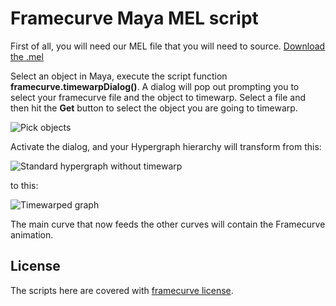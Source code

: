 # Framecurve Maya MEL script

First of all, you will need our MEL file that you will need to source.
[Download the .mel](framecurve_maya/raw/master/scripts/framecurveApplyTimewarp.mel)

Select an object in Maya, execute the script function **framecurve.timewarpDialog()**.
A dialog will pop out prompting you to select your framecurve file and the object to timewarp.
Select a file and then hit the **Get** button to select the object you are going to timewarp.

![Pick objects](framecurve_maya/raw/master/images/fc_maya_pick.png)

Activate the dialog, and your Hypergraph hierarchy will transform from this:

![Standard hypergraph without timewarp](framecurve_maya/raw/master/images/fc_maya_hyper.png)

to this:

![Timewarped graph](framecurve_maya/raw/master/images/fc_maya_modified_hyper.png)

The main curve that now feeds the other curves will contain the Framecurve animation.

## License

The scripts here are covered with [framecurve license](http://framecurve.org/scripts/#license).